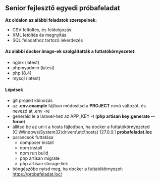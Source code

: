 ## Senior fejlesztő egyedi próbafeladat

**Az oldalon az alábbi feladatok szerepelnek:**
* CSV feltöltés, és feldolgozás
* XML letöltés és megnyitás
* SQL feladathoz tartozó lekérdezés


#### Az alábbi docker image-ek szolgáltatták a futtatókörnyezetet:

* nginx (latest)
* phpmyadmin (latest)
* php (8.4)
* mysql (latest)

#### Lépések

* git projekt klónozás 
* az **.env.example** fájlban módosítsd a **PROJECT** nevű változót, és nevezd át .env -re
* generáld le a laravel-hez az APP_KEY -t (**php artisan key:generate --force**)
* állítsd be az url-t a hosts fájlodban, ha docker a futtatókörnyezeted
  (C:\Windows\System32\drivers\etc\hosts)
  127.0.0.1 **probafeladat.loc**
* parancsok futtatása
  * composer install
  * npm install
  * npm run build
  * php artisan migrate
  * php artisan storage:link
* böngészőbe nyisd meg, ha docker a futtatókörnyezet: https://probafeladat.loc/